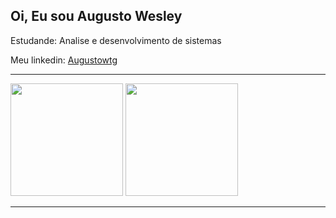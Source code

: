 ## Oi, Eu sou Augusto Wesley
Estudande: Analise e desenvolvimento de sistemas <br>
<div>
  Meu linkedin: 
  <a href="https://www.linkedin.com/in/augustowtg/">Augustowtg<a>
<div>
<hr>
<div>
  <img height="180em" src="https://github-readme-stats.vercel.app/api?username=augustowtg&show_icons=true&theme=vue-dark&include_all_commits=true&count_private=true"/>
  <img height="180em" src="https://github-readme-stats.vercel.app/api/top-langs/?username=augustowtg&&langs_count=16&theme=vue-dark"/>
<div>
<hr>
